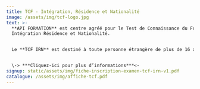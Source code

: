 ```yaml
---
title: T﻿CF - Intégration, Résidence et Nationalité
image: /assets/img/tcf-logo.jpg
text: >-
  **API FORMATION** est centre agréé pour le Test de Connaissance du Français-
  Intégration Résidence et Nationalité. 


  Le **TCF IRN** est destiné à toute personne étrangère de plus de 16 ans souhaitant valider son niveau de français.


  \-﻿> ***C﻿liquez-ici pour plus d’informations***<-
signup: static/assets/img/fiche-inscription-examen-tcf-irn-v1.pdf
catalogue: /assets/img/affiche-tcf.pdf
---
```


